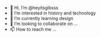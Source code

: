 - 👋 Hi, I’m @heyitsgibsss
- 👀 I’m interested in history and technology
- 🌱 I’m currently learning design
- 💞️ I’m looking to collaborate on ...
- 📫 How to reach me ...

<!---
heyitsgibsss/heyitsgibsss is a ✨ special ✨ repository because its `README.md` (this file) appears on your GitHub profile.
You can click the Preview link to take a look at your changes.
--->

